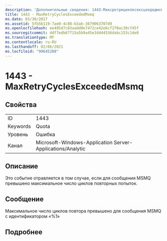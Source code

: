```yaml
---
description: 'Дополнительные сведения: 1443-Максретрициклесексцеедедмсмк'
title: 1443 - MaxRetryCyclesExceededMsmq
ms.date: 03/30/2017
ms.assetid: 5fb5b119-7ae0-4c88-b3ab-3679063707d9
ms.openlocfilehash: ee495d7c83aadd0e7472ce42e6cf270ac39cf45f
ms.sourcegitcommit: ddf7edb67715a5b9a45e3dd44536dabc153c1de0
ms.translationtype: MT
ms.contentlocale: ru-RU
ms.lasthandoff: 02/06/2021
ms.locfileid: "99645208"
---
```

# <a name="1443---maxretrycyclesexceededmsmq"></a>1443 - MaxRetryCyclesExceededMsmq

## <a name="properties"></a>Свойства  
  
|||  
|-|-|  
|ID|1443|  
|Keywords|Quota|  
|Уровень|Ошибка|  
|Канал|Microsoft-Windows-Application Server-Applications/Analytic|  
  
## <a name="description"></a>Описание  

 Это событие отравляется в том случае, если для сообщения MSMQ превышено максимальное число циклов повторных попыток.  
  
## <a name="message"></a>Сообщение  

 Максимальное число циклов повтора превышено для сообщения MSMQ с идентификатором «%1»  
  
## <a name="details"></a>Подробнее
